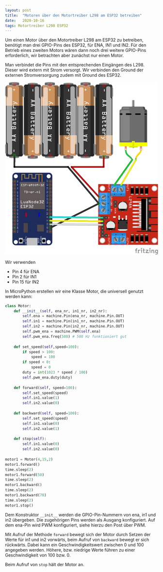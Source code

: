 ```yaml
---
layout: post
title:  "Motoren über den Motortreiber L298 am ESP32 betreiben"
date:   2020-10-16 
tags: Motortreiber L298 ESP32
---
```


Um einen Motor über den Motortreiber L298 am ESP32 zu betreiben, benötigt man drei GPIO-Pins des ESP32, für ENA, IN1 und IN2. Für den Betrieb eines zweiten Motors wären dann noch drei weitere GPIO-Pins erforderlich, wir betrachten aber zunächst nur einen Motor.

Man verbindet die Pins mit den entsprechenden Eingängen des L298. Dieser wird extern mit Strom versorgt. Wir verbinden den Ground der externen Stromversorgung zudem mit Ground des ESP32.

![Fritzing L298 am ESP32](/images/fritzing_esp32_l298.png)

Wir verwenden
* Pin 4 für ENA
* Pin 2 für IN1
* Pin 15 für IN2

In MicroPython erstellen wir eine Klasse Motor, die universell genutzt werden kann:


```python
class Motor:
    def __init__(self, ena_nr, in1_nr, in2_nr):
        self.ena = machine.Pin(ena_nr, machine.Pin.OUT)
        self.in1 = machine.Pin(in1_nr, machine.Pin.OUT)
        self.in2 = machine.Pin(in2_nr, machine.Pin.OUT)
        self.pwm_ena = machine.PWM(self.ena)
        self.pwm_ena.freq(500) # 500 Hz funktioniert gut

    def set_speed(self,speed=100):
        if speed > 100:
            speed = 100
        if speed < 0:
            speed = 0
        duty = int(1023 * speed / 100)      
        self.pwm_ena.duty(duty) 

    def forward(self, speed=100):
        self.set_speed(speed)
        self.in1.value(1)
        self.in2.value(0)

    def backward(self, speed=100):
        self.set_speed(speed)
        self.in1.value(0)
        self.in2.value(1)

    def stop(self):
        self.in1.value(0)
        self.in2.value(0)

motor1 = Motor(4,15,2)
motor1.forward()
time.sleep(2)
motor1.forward(50)
time.sleep(2)
motor1.backward()
time.sleep(2)
motor1.backward(70)
time.sleep(2)
motor1.stop()
```

Dem Konstruktor `__init__` werden die GPIO-Pin-Nummern von ena, in1 und in2 übergeben. Die zugehörigen Pins werden als Ausgang konfiguriert. Auf dem ena-Pin wird PWM konfiguriert, siehe hierzu den Post über PWM.

Mit Aufruf der Methode `forward` bewegt sich der Motor durch Setzen der Werte für in1 und in2 vorwärts, beim Aufruf von `backward` bewegt er sich rückwärts. Dabei kann ein Geschwindigkeitswert zwischen 0 und 100 angegeben werden. Höhere, bzw. niedrige Werte führen zu einer Geschwindigkeit von 100 bzw. 0. 

Beim Aufruf von `stop` hält der Motor an.